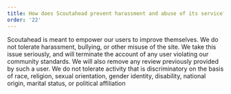 ```yaml
---
title: How does Scoutahead prevent harassment and abuse of its service?
order: '22'
---
```



Scoutahead is meant to empower our users to improve themselves. We do not tolerate harassment, bullying, or other misuse of the site. We take this issue seriously, and will terminate the account of any user violating our community standards. We will also remove any review previously provided by such a user. We do not tolerate activity that is discriminatory on the basis of race, religion, sexual orientation, gender identity, disability, national origin, marital status, or political affiliation